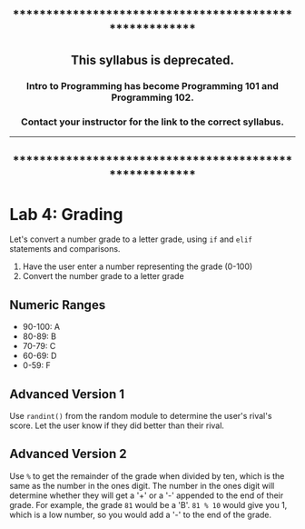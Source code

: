 

<div align="center">

## *******************************************************

## This syllabus is **deprecated**.

### Intro to Programming has become Programming 101 and Programming 102. 

### **Contact your instructor** for the link to the correct syllabus. 
***
## *******************************************************
</div>

# Lab 4: Grading

Let's convert a number grade to a letter grade, using `if` and `elif` statements and comparisons.

1. Have the user enter a number representing the grade (0-100)
2. Convert the number grade to a letter grade

## Numeric Ranges

- 90-100: A
- 80-89: B
- 70-79: C
- 60-69: D
- 0-59: F

## Advanced Version 1

Use `randint()` from the random module to determine the user's rival's score. Let the user know if they did better than their rival.

## Advanced Version 2

Use `%` to get the remainder of the grade when divided by ten, which is the same as the number in the ones digit. The number in the ones digit will determine whether they will get a '+' or a '-' appended to the end of their grade. For example, the grade `81` would be a 'B'. `81 % 10` would give you 1, which is a low number, so you would add a '-' to the end of the grade.
